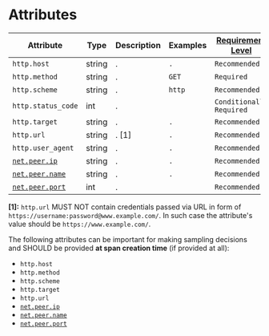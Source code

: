# Attributes

<!-- semconv http -->
| Attribute  | Type | Description  | Examples  | [Requirement Level](https://opentelemetry.io/docs/specs/semconv/general/attribute-requirement-level/) | Stability |
|---|---|---|---|---|---|
| `http.host` | string | . | `.` | `Recommended` | Experimental |
| `http.method` | string | . | `GET` | `Required` | Experimental |
| `http.scheme` | string | . | `http` | `Recommended` | Experimental |
| `http.status_code` | int | . |  | `Conditionally Required` <condition> | Experimental |
| `http.target` | string | . | `.` | `Recommended` | Experimental |
| `http.url` | string | . [1] | `.` | `Recommended` | Experimental |
| `http.user_agent` | string | . | `.` | `Recommended` | Experimental |
| [`net.peer.ip`](span-general.md) | string | . | `.` | `Recommended` | Experimental |
| [`net.peer.name`](span-general.md) | string | . | `.` | `Recommended` | Experimental |
| [`net.peer.port`](span-general.md) | int | . |  | `Recommended` | Experimental |

**[1]:** `http.url` MUST NOT contain credentials passed via URL in form of `https://username:password@www.example.com/`. In such case the attribute's value should be `https://www.example.com/`.

The following attributes can be important for making sampling decisions and SHOULD be provided **at span creation time** (if provided at all):

* `http.host`
* `http.method`
* `http.scheme`
* `http.target`
* `http.url`
* [`net.peer.ip`](span-general.md)
* [`net.peer.name`](span-general.md)
* [`net.peer.port`](span-general.md)
<!-- endsemconv -->
